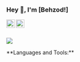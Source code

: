 ### Hey 👋, I'm [Behzod!]
<a href="https://twitter.com/behzodhalilov96">
  <img align="left" alt="Behzod Bozorboev | Twitter" width="22px" src="https://cdn.jsdelivr.net/npm/simple-icons@v3/icons/twitter.svg" />
</a>
<a href="https://www.linkedin.com/in/behzod-bozorboev-08808a1b9//">
  <img align="left" alt="Pulkit's LinkdeIN" width="22px" src="https://cdn.jsdelivr.net/npm/simple-icons@v3/icons/linkedin.svg" />
</a>
<br/>
<br/>
<p align="left">
  <img src="https://github-readme-stats.vercel.app/api?username=behzod1996&show_icons=true">
</p>
**Languages and Tools:**
